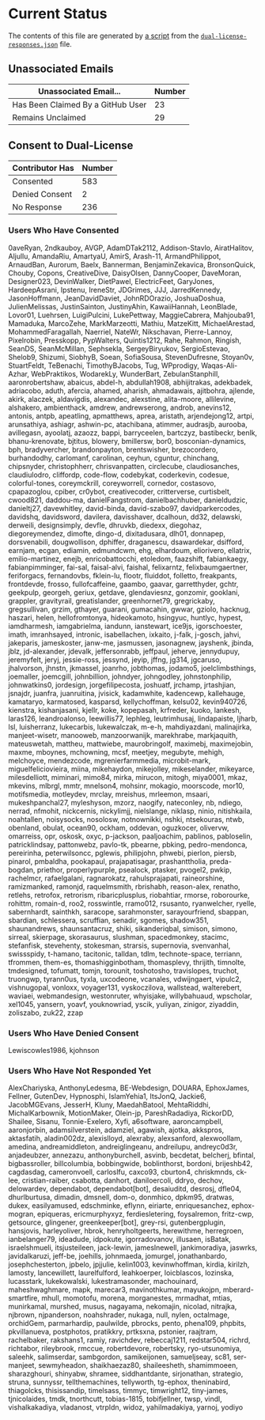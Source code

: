 # Current Status

The contents of this file are generated by [a script](scripts/summarize-dual-license-responses.js)
from the [`dual-license-responses.json`](data/dual-license-responses.json) file.

## Unassociated Emails

| Unassociated Email... | Number |
| --- | --- |
| Has Been Claimed By a GitHub User | 23 |
| Remains Unclaimed | 29 |

## Consent to Dual-License

| Contributor Has | Number |
| --- | --- |
| Consented | 583 |
| Denied Consent | 2 |
| No Response | 236 |

### Users Who Have Consented
0aveRyan, 2ndkauboy, AVGP, AdamDTak2112, Addison-Stavlo, AiratHalitov, Aljullu, AmandaRiu, AmartyaU, AmirS, Arash-11, ArmandPhilippot, ArnaudBan, Aurorum, Baelx, Bannerman, BenjaminZekavica, BronsonQuick, Chouby, Copons, CreativeDive, DaisyOlsen, DannyCooper, DaveMoran, Designer023, DevinWalker, DietPawel, ElectricFeet, GaryJones, HardeepAsrani, Ipstenu, IreneStr, JDGrimes, JJJ, JarredKennedy, JasonHoffmann, JeanDavidDaviet, JohnRDOrazio, JoshuaDoshua, JulienMelissas, JustinSainton, JustinyAhin, KawaiiHannah, LeonBlade, Lovor01, Luehrsen, LuigiPulcini, LukePettway, MaggieCabrera, Mahjouba91, Mamaduka, MarcoZehe, MarkMarzeotti, Mathiu, MatzeKitt, MichaelArestad, MohammedFaragallah, Naerriel, NateWr, Nikschavan, Pierre-Lannoy, Pixelrobin, Presskopp, PypWalters, Quintis1212, Rahe, Rahmon, Ringish, SeanDS, SeanMcMillan, Sephsekla, SergeyBiryukov, SergioEstevao, Shelob9, Shizumi, SiobhyB, Soean, SofiaSousa, StevenDufresne, Stoyan0v, StuartFeldt, TeBenachi, TimothyBJacobs, Tug, WPprodigy, Waqas-Ali-Azhar, WebPraktikos, WodarekLy, WunderBart, ZebulanStanphill, aaronrobertshaw, abaicus, abdel-h, abdullah1908, abhijitrakas, adekbadek, adriacobo, aduth, afercia, ahamed, aharish, ahmadawais, ajitbohra, ajlende, akirk, alaczek, aldavigdis, alexandec, alexstine, alita-moore, allilevine, alshakero, ambienthack, amdrew, andrewserong, androb, anevins12, antonis, antpb, apeatling, apmatthews, aprea, aristath, arjendejong12, artpi, arunsathiya, ashiagr, ashwin-pc, atachibana, atimmer, audrasjb, aurooba, avillegasn, ayoolatj, azaozz, bappi, barryceelen, bartczyz, bastibeckr, benlk, bhanu-krenovate, bjtitus, blowery, bmillersw, bor0, bosconian-dynamics, bph, bradyvercher, brandonpayton, brentswisher, brezocordero, burhandodhy, carlomanf, carolinan, ceyhun, cguntur, chinchang, chipsnyder, christophherr, chrisvanpatten, circlecube, claudiosanches, claudiulodro, cliffordp, code-flow, codebykat, coderkevin, codesue, colorful-tones, coreymckrill, coreyworrell, cornedor, costasovo, cpapazoglou, cpiber, cr0ybot, creativecoder, critterverse, curtisbelt, cwood821, daddou-ma, danielFangstrom, danielbachhuber, danieldudzic, danieltj27, davewhitley, david-binda, david-szabo97, davidparkercodes, davidshq, davidsword, davilera, davisshaver, dcalhoun, dd32, delawski, derweili, designsimply, devfle, dhruvkb, diedexx, diegohaz, diegoreymendez, dimofte, dingo-d, dixitadusara, dlh01, donnapep, dorsvenabili, dougwollison, dphiffer, draganescu, dsawardekar, dsifford, earnjam, ecgan, ediamin, edmundcwm, ehg, elhardoum, eliorivero, ellatrix, emilio-martinez, enejb, enricobattocchi, etoledom, faazshift, fabiankaegy, fabianpimminger, fai-sal, faisal-alvi, faishal, felixarntz, felixbaumgaertner, feriforgacs, fernandovbs, fklein-lu, flootr, fluiddot, folletto, freakpants, frontdevde, frosso, fullofcaffeine, gaambo, gaavar, garretthyder, gchtr, geekpulp, georgeh, geriux, getdave, glendaviesnz, gonzomir, gooklani, grappler, gravityrail, greatislander, greenhornet79, gregrickaby, gregsullivan, grzim, gthayer, guarani, gumacahin, gwwar, gziolo, hacknug, haszari, helen, hellofromtonya, hideokamoto, hsingyuc, huntlyc, hypest, iamdharmesh, iamgabrielma, iandunn, ianstewart, ice9js, igorschoester, imath, imranhsayed, intronic, isabellachen, ixkaito, j-falk, j-gosch, jahvi, jakeparis, jameskoster, janw-me, jasmussen, jasonagnew, jayshenk, jbinda, jblz, jd-alexander, jdevalk, jeffersonrabb, jeffpaul, jeherve, jennydupuy, jeremyfelt, jeryj, jessie-ross, jessynd, jeyip, jffng, jg314, jgcaruso, jhalvorson, jhnstn, jkmassel, joanrho, jobthomas, jodamo5, joelclimbsthings, joemaller, joemcgill, johnbillion, johndyer, johngodley, johnstonphilip, johnwatkins0, jordesign, jorgefilipecosta, joshuatf, jrchamp, jrtashjian, jsnajdr, juanfra, juanruitina, jvisick, kadamwhite, kadencewp, kallehauge, kamataryo, karmatosed, kasparsd, kellychoffman, kelsu02, kevin940726, kienstra, kishanjasani, kjellr, koke, kopepasah, krfreder, kuoko, lankesh, laras126, leandroalonso, leewillis77, lephleg, leutrimhusaj, lindapaiste, ljharb, lsl, luisherranz, lukecarbis, lukewalczak, m-e-h, mahdiyazdani, malinajirka, manjeet-wisetr, manooweb, manzoorwanijk, marekhrabe, markjaquith, mateuswetah, mattheu, mattwiebe, maurobringolf, maximebj, maximejobin, maxme, mboynes, mchowning, mcsf, meetjey, megubyte, mehigh, melchoyce, mendezcode, mgrenierfarmmedia, microbit-mark, miguelfeliciovieira, miina, mikehaydon, mikejolley, mikeselander, mikeyarce, milesdelliott, miminari, mimo84, mirka, mirucon, mitogh, miya0001, mkaz, mkevins, mlbrgl, mmtr, mnelson4, mohsinr, mokagio, moorscode, mor10, motifsmedia, motleydev, mrclay, mreishus, mrleemon, msaari, mukeshpanchal27, myleshyson, mzorz, naogify, nateconley, nb, ndiego, nerrad, nfmohit, nickcernis, nickylimjj, nielslange, niklasp, ninio, nitishkaila, noahtallen, noisysocks, nosolosw, notnownikki, nshki, ntsekouras, ntwb, obenland, obulat, ocean90, ockham, oddevan, oguzkocer, olivervw, omarreiss, opr, oskosk, oxyc, p-jackson, paaljoachim, pablinos, pabloselin, patricklindsay, pattonwebz, pavlo-tk, pbearne, pbking, pedro-mendonca, pereirinha, peterwilsoncc, pglewis, philipjohn, phwebi, pierlon, piersb, pinarol, pmbaldha, pookapaul, prajapatisagar, prashanttholia, preda-bogdan, priethor, properlypurple, psealock, ptasker, pvogel2, pwkip, rachelmcr, rafaelgalani, ragnarokatz, rahulsprajapati, raineorshine, ramizmanked, ramonjd, raquelmsmith, rbrishabh, reason-alex, renatho, retlehs, retrofox, retrorism, ribaricplusplus, riobahtiar, rmorse, roborourke, rohittm, romain-d, roo2, rosswintle, rramo012, rsusanto, ryanwelcher, ryelle, sabernhardt, sainthkh, saracope, sarahmonster, sarayourfriend, sbappan, sbardian, schlessera, scruffian, senadir, sgomes, shadow351, shaunandrews, shaunsantacruz, shiki, sikanderiqbal, simison, simono, sirreal, skierpage, skorasaurus, slushman, spacedmonkey, stacimc, stefanfisk, stevehenty, stokesman, strarsis, supernovia, svenvanhal, swissspidy, t-hamano, tacitonic, talldan, tdlm, technote-space, terriann, tfrommen, them-es, thomashigginbotham, thomasplevy, thrijith, timnolte, tmdesigned, tofumatt, tomjn, torounit, toshotosho, travislopes, truchot, truongwp, tyrann0us, tyxla, uxcodeone, vcanales, vdwijngaert, vipulc2, vishnugopal, vonloxx, voyager131, vyskoczilova, wallstead, walterebert, waviaei, webmandesign, westonruter, whyisjake, willybahuaud, wpscholar, xel1045, yansern, yoavf, youknowriad, yscik, yuliyan, zinigor, ziyaddin, zoliszabo, zuk22, zzap

### Users Who Have Denied Consent
Lewiscowles1986, kjohnson

### Users Who Have Not Responded Yet
AlexChariyska, AnthonyLedesma, BE-Webdesign, DOUARA, EphoxJames, Fellner, GutenDev, Hypnosphi, IslamYehia1, ItsJonQ, Jackie6, JacobMGEvans, JesserH, Kluny, MaedahBatool, MehtaRiddhi, MichalKarbownik, MotionMaker, Olein-jp, PareshRadadiya, RickorDD, Shailee, Sisanu, Tonnie-Exelero, Xyfi, a6software, aaroncampbell, aaronjorbin, adamsilverstein, adamziel, agawish, ajotka, akkspros, aktasfatih, aladin002dz, alexislloyd, alexraby, alexsanford, alexwoollam, amedina, andreamiddleton, andreiglingeanu, andreilupu, andreyc0d3r, anjadeubzer, annezazu, anthonyburchell, asvinb, becdetat, belcherj, bfintal, bigbassroller, billcolumbia, bobbingwide, boblinthorst, bordoni, brijeshb42, cagdasdag, cameronvoell, carloslfu, caxco93, cburton4, chriskmnds, ck-lee, cristian-raiber, csabotta, danhort, daniloercoli, ddryo, dechov, delowardev, dependabot, dependabot[bot], desaiuditd, desrosj, dfle04, dhurlburtusa, dimadin, dmsnell, dom-o, donmhico, dpkm95, dratwas, dukex, easilyamused, edschminke, eflynn, eiriarte, enriquesanchez, ephox-mogran, epiqueras, ericmurphyxyz, ferdiesletering, foysalremon, fritz-cwp, getsource, glingener, greenkeeper[bot], grey-rsi, gutenbergplugin, hansjovis, harleyoliver, hbrok, henryholtgeerts, herewithme, herregroen, ianbelanger79, ideadude, idpokute, igorradovanov, illusaen, isBatak, israelshmueli, itsjusteileen, jack-lewin, jameslnewell, jankimoradiya, jaswrks, javidalkaruzi, jeff-be, joehills, johnmaeda, jomurgel, jonathanbardo, josephchesterton, jpbelo, jpjjulie, kelin1003, kevinwhoffman, kirdia, kirilzh, lamosty, lancewillett, laurelfulford, leahkoerper, loicblascos, lozinska, lucasstark, lukekowalski, lukestramasonder, machouinard, maheshwaghmare, mapk, marecar3, mavinothkumar, mayukojpn, mberard-smartfire, mhull, momotofu, morena, morganestes, mrmadhat, mtias, munirkamal, murshed, musus, nagayama, nekomajin, nicolad, nitrajka, njbrown, njpanderson, noahshrader, nukaga, null, nylen, octalmage, orchidGem, parmarhardip, paulwilde, pbrocks, pento, phena109, phpbits, pkvillanueva, postphotos, pratikkry, prtksxna, pstonier, raajtram, rachelbaker, rakshans1, ramiy, ravichdev, rebeccaj1211, redstar504, richrd, richtabor, rileybrook, rmccue, robertdevore, robertsky, ryo-utsunomiya, saleehk, salimserdar, sambgordon, samikeijonen, samueljseay, sc81, ser-manjeet, sewmyheadon, shaikhaezaz80, shaileesheth, shamimmoeen, sharazghouri, shinyabw, shramee, siddhantdante, sirjonathan, strategio, struna, sunnyssr, tellthemachines, tellyworth, tg-ephox, theninabird, thiagolcks, thisissandip, timelsass, timmyc, timwright12, tiny-james, tjnicolaides, tmdk, tnorthcutt, tobias-1815, tobifjellner, twsp, vindl, vishalkakadiya, vladanost, vtrpldn, widoz, yahilmadakiya, yarnoj, yodiyo
